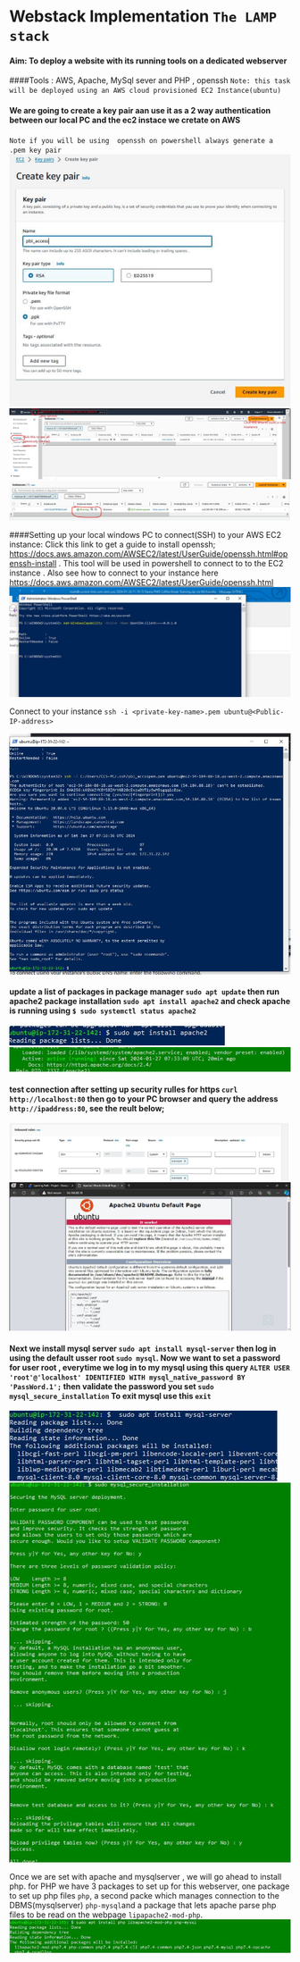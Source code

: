 # Webstack Implementation `The LAMP stack` 
#### Aim: To deploy a website with its running tools on a dedicated webserver
####Tools :  AWS, Apache, MySql sever and PHP , openssh
` Note: this task will be deployed using an AWS cloud provisioned EC2 Instance(ubuntu) `
#### We are going to create a key pair aan use it as a 2 way authentication between our local PC and the ec2 instace we cretate on AWS 
`Note if you will be using  openssh on powershell always generate a .pem key pair`
![Generate Keypair](/PRJCT_1/key_pair.JPG)
![Instance created using keypair](/PRJCT_1/EC2.jpg)
![Instance created using keypair](/PRJCT_1/status_running.JPG)

####Setting up your local windows PC to connect(SSH) to your AWS EC2 instance: Click this link to get a guide to install openssh; https://docs.aws.amazon.com/AWSEC2/latest/UserGuide/openssh.html#openssh-install . This tool will be used in powershell to connect to to the EC2 instance . Also see how to connect to your instance here https://docs.aws.amazon.com/AWSEC2/latest/UserGuide/openssh.html
![install openssh via powershell](/PRJCT_1/install_openssh.JPG)

Connect to your instance `ssh -i <private-key-name>.pem ubuntu@<Public-IP-address>` 

![instance connected via openssh on powershell](/PRJCT_1/instance_connected.JPG)

#### update a list of packages in package manager `sudo apt update` then run apache2 package installation `sudo apt install apache2` and check apache is running using `$ sudo systemctl status apache2`
![apache insatlled](/PRJCT_1/instl_apache.JPG)
![apache running](/PRJCT_1/apache_running.JPG)

#### test connection after setting up security rulles for https  `curl http://localhost:80` then go to your PC browser and query the address `http://ipaddress:80`, see the reult below;
![http rulle](/PRJCT_1/http_rule.JPG)
![testing_http](/PRJCT_1/testing_https.JPG)

#### Next  we install mysql server `sudo apt install mysql-server` then log in using the default usser root `sudo mysql`. Now we want to set a password for user root , everytime we log in to my mysql using this query `ALTER USER 'root'@'localhost' IDENTIFIED WITH mysql_native_password BY 'PassWord.1';` then validate the password you set `sudo mysql_secure_installation` To exit mysql use this `exit`
![install mysql-server](inst_mysqlserver.JPG)
![install mysql-server](valid_mysql_pass.JPG)

Once we are set with apache and mysqlserver , we will go ahead to install php. for PHP we have 3 packages to set up for this webserver, one package to set up php files `php`, a second packe which manages connection to the DBMS(mysqlserver) `php-mysql`and a package that lets apache parse php files to be read on the webpage `lipapache2-mod-php`.
![install mysql-server](instl_php.JPG)






